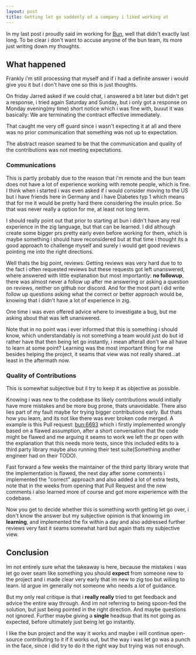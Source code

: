 ```yaml
---
layout: post
title: Getting let go suddenly of a company i liked working at
---
```

In my last post i proudly said im working for [Bun](https://bun.sh), well that didn't exactly last long.
To be clear i don't want to accuse anyone of the bun team, its more just writing down my thoughts.

## What happened
Frankly i'm still processing that myself and if i had a definite answer i would give you it but i don't have one so this is just thoughts.

On friday Jarred asked if we could chat, i answered a bit later but didn't get a response, i tried again Saturday and Sunday,
but i only got a response on Monday evening(my time) short notice which i was fine with, buuut it was basically: We are terminating the contract effective immediately.

That caught me very off guard since i wasn't expecting it at all and there was no prior communication that something was not up to expectation.

The abstract reason seamed to be that the communication and quality of the contributions was not meeting expectations.

### Communications
This is partly probably due to the reason that i'm remote and the bun team does not have a lot of experience working with remote people, which is fine.
I think when i started i was even asked if i would consider moving to the US but i have friends here in Germany and i have Diabetes typ 1 which means that
for me it would be pretty hard there considering the insulin price. So that was never really a option for me, at least not long term.

I should really point out that prior to starting at bun i didn't have any real experience in the zig language, but that can be learned.
I did although create some bigger prs pretty early even before working for them, which is maybe something i should have reconsidered but at that time i thought
its a good approach to challenge myself and surely i would get good reviews pointing me into the right directions.

Well thats the big point, reviews: Getting reviews was very hard due to to the fact i often requested reviews but these requests got left unanswered,
where answered with little explanation but most importantly: **no followup**, there was almost never a follow up after me answering or asking a question on reviews, neither on github nor discord.
And for the most part i did write follow up questions asking what the correct or better approach would be, knowing that i didn't have a lot of experience in zig.

One time i was even offered advice where to investigate a bug, but me asking about that was left unanswered.

Note that in no point was i ever informed that this is something i should know, which understandably is not something a team would just do but id rather have that
then being let go instantly, i mean afterall don't we all have to learn at some point? Learning was the most important thing for me besides helping the project,
it seams that view was not really shared...at least in the aftermath now.

### Quality of Contributions
This is somewhat subjective but il try to keep it as objective as possible.

Knowing i was new to the codebase its likely contributions would initially have more mistakes and be more bug prone, thats unavoidable.
There also lies part of my fault maybe for trying bigger contributions early. But thats how you learn, and its not like there was ever broken code merged.
A example is this Pull request: [bun:6693](https://github.com/oven-sh/bun/pull/6693) which i firstly implemented wrongly based on a flawed assumption, after a short
conversation that the code might be flawed and me arguing it seams to work we left the pr open with the explanation that this needs more tests, since this
included edits to a third party library maybe also running their test suite(Something another engineer had on their TODO).

Fast forward a few weeks the maintainer of the third party library wrote that the implementation is flawed, the next day after some comments i implemented the "correct"
approach and also added a lot of extra tests, note that in the weeks from opening that Pull Request and the new comments i also learned more of course and got more experiemce with the codebase.

Now you get to decide whether this is something worth getting let go over, i don't know the answer but my subjective opinion is that knowing im **learning**,
and implemented the fix within a day and also addressed further reviews very fast it seams somewhat hard but again thats my subjective view.

## Conclusion
Im not entirely sure what the takeaway is here, because the mistakes i was let go over seam like something you should **expect** from someone new to the project and i made clear
very early that im new to zig too but willing to learn. Id argue im generally not someone who needs a _lot_ of guidance.

But my only real critique is that i **really really** tried to get feedback and advice the entire way through. And im not referring to being spoon-fed the solution,
but just being pointed in the right direction. And maybe questions not ignored. Further maybe giving a **single** headsup that its not going as expected,
before ultimately just being let go instantly.

I like the bun project and the way it works and maybe i will continue open-source contributing to it if it works out, but the way i was let go was a punch in the face, since i did try to do it the right way but trying was not enough.